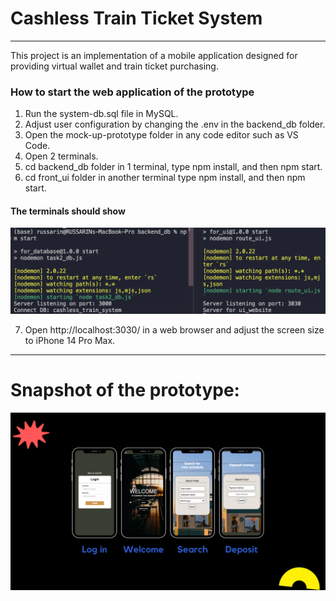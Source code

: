 
# Cashless Train Ticket System
---
This project is an implementation of a mobile application designed for providing virtual wallet and train ticket purchasing.

### How to start the web application of the prototype
1. Run the system-db.sql file in MySQL.
2. Adjust user configuration by changing the .env in the backend_db folder. 
3. Open the mock-up-prototype folder in any code editor such as VS Code.
4. Open 2 terminals.
5. cd backend_db folder in 1 terminal, type npm install, and then npm start.
6. cd front_ui folder in another terminal type npm install, and then npm start.
#### The terminals should show

![Alt text](mock-up-prototype/image.png)

7. Open http://localhost:3030/ in a web browser and adjust the screen size to iPhone 14 Pro Max.
---
# Snapshot of the prototype:

![Alt text](mock-up-prototype/screenshot.png)
